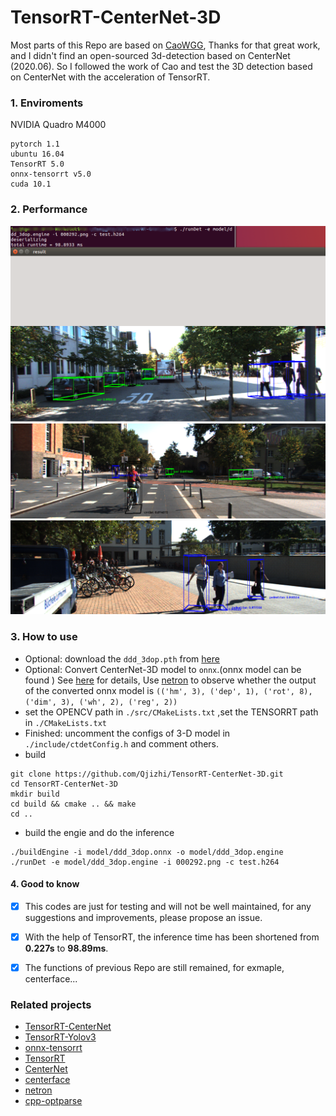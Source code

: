 # TensorRT-CenterNet-3D   
Most parts of this Repo are based on [CaoWGG](https://github.com/CaoWGG/TensorRT-CenterNet), Thanks for that great work, and I didn't find an open-sourced 3d-detection based on CenterNet (2020.06). So I followed the work of Cao and test the 3D detection based on CenterNet with the acceleration of TensorRT.
### 1. Enviroments
NVIDIA Quadro M4000
```
pytorch 1.1
ubuntu 16.04
TensorRT 5.0
onnx-tensorrt v5.0
cuda 10.1
```

### 2. Performance
![image](img/centerddd.png)
![](img/cyclist_centernet_3d_m.png)  
![](img/pedestrian_centernet_3d_m.png)


### 3. How to use
- Optional: download the `ddd_3dop.pth` from [here](https://github.com/xingyizhou/CenterNet/blob/master/readme/MODEL_ZOO.md)
- Optional: Convert CenterNet-3D model to `onnx`.(onnx model can be found ) See [here](readme/ctddd2onnx.md) for details, Use [netron](https://github.com/lutzroeder/netron) to observe whether the output of the converted onnx model is `(('hm', 3), ('dep', 1), ('rot', 8), ('dim', 3), ('wh', 2), ('reg', 2))`  
- set the OPENCV path in `./src/CMakeLists.txt` ,set the TENSORRT path in `./CMakeLists.txt`
- Finished: uncomment the configs of 3-D model in `./include/ctdetConfig.h` and comment others.
- build
```
git clone https://github.com/Qjizhi/TensorRT-CenterNet-3D.git
cd TensorRT-CenterNet-3D
mkdir build
cd build && cmake .. && make
cd ..
```
- build the engie and do the  inference
```
./buildEngine -i model/ddd_3dop.onnx -o model/ddd_3dop.engine
./runDet -e model/ddd_3dop.engine -i 000292.png -c test.h264
```


#### 4. Good to know
- [x] This codes are just for testing and will not be well maintained, for any suggestions and improvements, please propose an issue.
- [x] With the help of TensorRT, the inference time has been shortened from **0.227s** to **98.89ms**.
- [x] The functions of previous Repo are still remained, for exmaple, centerface...




### Related projects
* [TensorRT-CenterNet](https://github.com/CaoWGG/TensorRT-CenterNet)
* [TensorRT-Yolov3](https://github.com/lewes6369/TensorRT-Yolov3)
* [onnx-tensorrt](https://github.com/onnx/onnx-tensorrt)
* [TensorRT](https://github.com/NVIDIA/TensorRT)
* [CenterNet](https://github.com/xingyizhou/centernet)
* [centerface](https://github.com/Star-Clouds/centerface)
* [netron](https://github.com/lutzroeder/netron)
* [cpp-optparse](https://github.com/weisslj/cpp-optparse)
